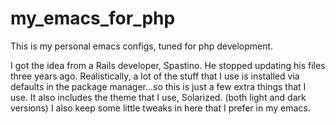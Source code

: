 my_emacs_for_php
================

This is my personal emacs configs, tuned for php development.

I got the idea from a Rails developer, Spastino.  He stopped updating his files three years ago.  Realistically, a lot of the stuff that I use is installed via defaults in the package manager...so this is just a few extra things that I use.  It also includes the theme that I use, Solarized. (both light and dark versions)  I also keep some little tweaks in here that I prefer in my emacs.
